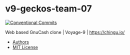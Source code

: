 # v9-geckos-team-07

[![Conventional Commits](https://img.shields.io/badge/Conventional%20Commits-1.0.0-yellow.svg)](https://conventionalcommits.org)

Web based GnuCash clone | Voyage-9 | https://chingu.io/

- [Authors](./AUTHORS)
- [MIT License](./LICENSE)
